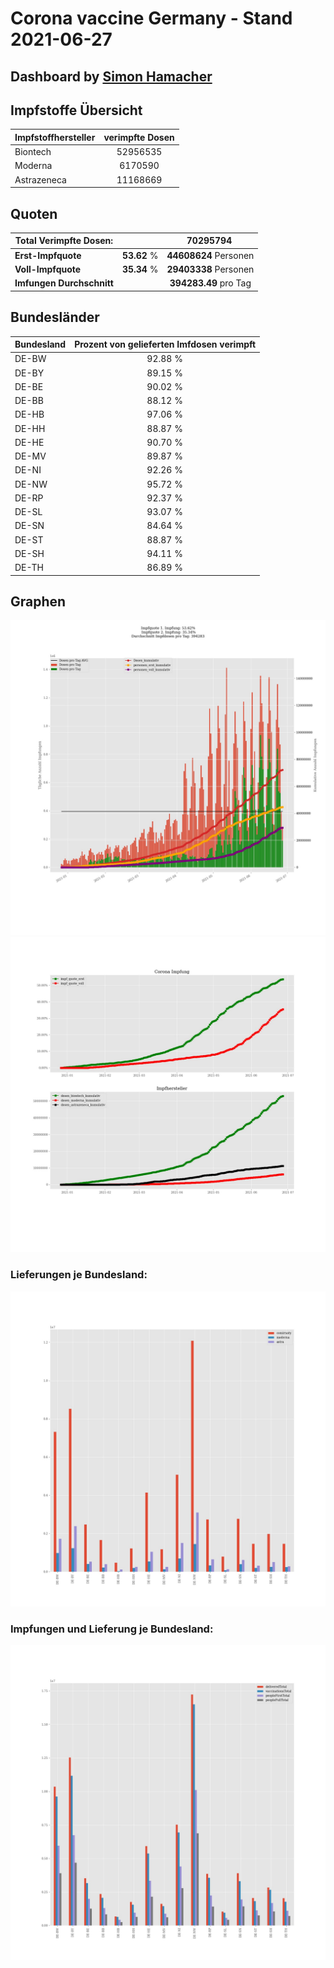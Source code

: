 # Corona vaccine Germany - Stand 2021-06-27
## Dashboard by [Simon Hamacher](https://www.shamacher.eu)
## Impfstoffe Übersicht
**Impfstoffhersteller** | **verimpfte Dosen**
-------- | :--------:
Biontech | 52956535
Moderna | 6170590
Astrazeneca | 11168669


## Quoten
**Total Verimpfte Dosen:** | |70295794&nbsp;
-------- | :--------:| :--------:
**Erst-Impfquote** | **53.62** %| **44608624** Personen
**Voll-Impfquote** | **35.34** %| **29403338** Personen
**Imfungen Durchschnitt** | |**394283.49** pro Tag 
## Bundesländer
**Bundesland** | **Prozent von gelieferten Imfdosen verimpft**
-------- | :--------:
DE-BW | 92.88 %
DE-BY | 89.15 %
DE-BE | 90.02 %
DE-BB | 88.12 %
DE-HB | 97.06 %
DE-HH | 88.87 %
DE-HE | 90.70 %
DE-MV | 89.87 %
DE-NI | 92.26 %
DE-NW | 95.72 %
DE-RP | 92.37 %
DE-SL | 93.07 %
DE-SN | 84.64 %
DE-ST | 88.87 %
DE-SH | 94.11 %
DE-TH | 86.89 %
## Graphen
<img src="Impfungen-Corona-01.jpg" alt="Impf Übersicht" title="Impf Übersicht" />
<img src="Impfungen-Corona-02.jpg" alt="Impfquote" title="Impf Übersicht" />

### Lieferungen je Bundesland:
<img src="Impfungen-Corona-04.jpg" alt="Impfungen in den Bundesländern" title="Impfungen in den Bundesländern" />

### Impfungen und Lieferung je Bundesland:
<img src="Impfungen-Corona-05.jpg" alt="Impfungen in den Bundesländern" title="Impfungen in den Bundesländern" />

